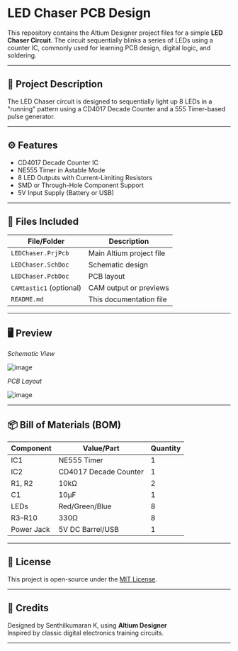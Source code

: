 # LED Chaser PCB Design

This repository contains the Altium Designer project files for a simple **LED Chaser Circuit**. The circuit sequentially blinks a series of LEDs using a counter IC, commonly used for learning PCB design, digital logic, and soldering.

---

## 🔧 Project Description

The LED Chaser circuit is designed to sequentially light up 8 LEDs in a "running" pattern using a CD4017 Decade Counter and a 555 Timer-based pulse generator.

---

## ⚙️ Features

- CD4017 Decade Counter IC
- NE555 Timer in Astable Mode
- 8 LED Outputs with Current-Limiting Resistors
- SMD or Through-Hole Component Support
- 5V Input Supply (Battery or USB)

---

## 📁 Files Included

| File/Folder                          | Description                            |
|-------------------------------------|----------------------------------------|
| `LEDChaser.PrjPcb`                  | Main Altium project file               |
| `LEDChaser.SchDoc`                  | Schematic design                       |
| `LEDChaser.PcbDoc`                  | PCB layout                             |
| `CAMtastic1` (optional)             | CAM output or previews                 |
| `README.md`                         | This documentation file                |

---

## 🖥️ Preview

_Schematic View_

![image](https://github.com/user-attachments/assets/f3615c55-e744-4c43-9ffd-a6442a33de29)


_PCB Layout_

![image](https://github.com/user-attachments/assets/57d519cc-0f52-4b09-b598-fe135a5db950)



---


## 📦 Bill of Materials (BOM)

| Component | Value/Part         | Quantity |
|-----------|--------------------|----------|
| IC1       | NE555 Timer        | 1        |
| IC2       | CD4017 Decade Counter | 1     |
| R1, R2    | 10kΩ               | 2        |
| C1        | 10µF               | 1        |
| LEDs      | Red/Green/Blue     | 8        |
| R3–R10    | 330Ω               | 8        |
| Power Jack| 5V DC Barrel/USB   | 1        |

---

## 🧾 License

This project is open-source under the [MIT License](LICENSE).

---

## 🙌 Credits

Designed by Senthilkumaran K, using **Altium Designer**  
Inspired by classic digital electronics training circuits.

---

